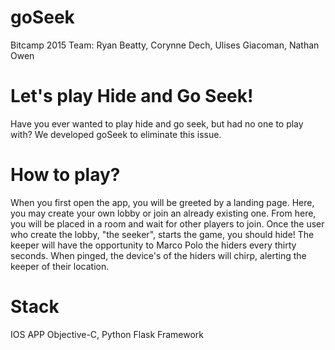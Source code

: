 # goSeek
Bitcamp 2015 Team: Ryan Beatty, Corynne Dech, Ulises Giacoman, Nathan Owen

# Let's play Hide and Go Seek!

Have you ever wanted to play hide and go seek, but had no one to play with? We developed goSeek to eliminate this issue. 

# How to play?

When you first open the app, you will be greeted by a landing page. Here, you may create your own lobby or join an already existing one. From here, you will be placed in a room and wait for other players to join. Once the user who create the lobby, "the seeker", starts the game, you should hide! The keeper will have the opportunity to Marco Polo the hiders every thirty seconds. When pinged, the device's of the hiders will chirp, alerting the keeper of their location.



# Stack
IOS APP Objective-C, Python Flask Framework



